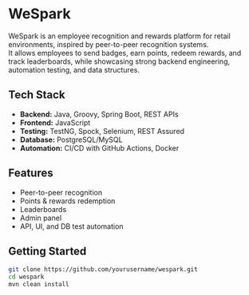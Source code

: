 # WeSpark

WeSpark is an employee recognition and rewards platform for retail environments, inspired by peer-to-peer recognition systems.  
It allows employees to send badges, earn points, redeem rewards, and track leaderboards, while showcasing strong backend engineering, automation testing, and data structures.

## Tech Stack
- **Backend:** Java, Groovy, Spring Boot, REST APIs
- **Frontend:** JavaScript
- **Testing:** TestNG, Spock, Selenium, REST Assured
- **Database:** PostgreSQL/MySQL
- **Automation:** CI/CD with GitHub Actions, Docker

## Features
- Peer-to-peer recognition
- Points & rewards redemption
- Leaderboards
- Admin panel
- API, UI, and DB test automation

## Getting Started
```bash
git clone https://github.com/yourusername/wespark.git
cd wespark
mvn clean install
